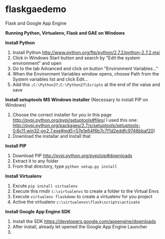 flaskgaedemo
============

Flask and Google App Engine


**Running Python, Virtualenv, Flask and GAE on Windows**

**Install Python**

 1. Install Python http://www.python.org/ftp/python/2.7.2/python-2.7.2.msi
 2. Click in Windows Start button and search by "Edit the system environment" and open
 3. Go to the tab Advanced and click on button "Environment Variables…"
 4. When the Environment Variables window opens, choose Path from the System variables list and click Edit…
 5. Add this `;C:\Python27;C:\Python27\Scripts` at the end of the value and save

**Install setuptools MS Windows installer** (Necessary to install PIP on Windows)

 1. Choose the correct installer for you in this page http://pypi.python.org/pypi/setuptools#files( I used this one: http://pypi.python.org/packages/2.7/s/setuptools/setuptools-0.6c11.win32-py2.7.exe#md5=57e1e64f6b7c7f1d2eddfc9746bbaf20)
 2. Download the installar and Install that


**Install PIP**

 1. Download PIP http://pypi.python.org/pypi/pip#downloads
 2. Extract it to any folder
 3. From that directory, type `python setup.py install`


**Install Virtualenv**

 1. Excute `pip install virtualenv`
 2. Execute this rmdir `c:\virtualenvs` to create a folder to the Virtual Envs
 3. Execute `virtualenv flaskdemo` to create a virtualenv for you project
 4. Active the virtualenv `c:\virtualenvs\flask\scripts\activate`

**Install Google App Engine SDK**

 1. Install the SDK https://developers.google.com/appengine/downloads
 2. After install, already let opened the Google App Engine Launcher
 3. 